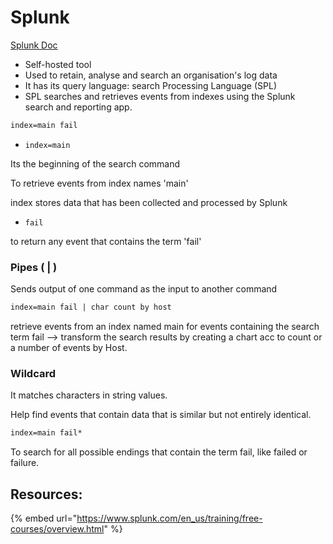 # Splunk

[Splunk Doc](https://docs.splunk.com/Documentation/Splunk/9.0.2/SearchReference/UnderstandingSPLsyntax)

* Self-hosted tool
* Used to retain, analyse and search an organisation's log data
* It has its query language: search Processing Language (SPL)
* SPL searches and retrieves events from indexes using the Splunk search and reporting app.

```html
index=main fail
```

* `index=main`&#x20;

Its the beginning of the search command

To retrieve events from index names 'main'&#x20;

index stores data that has been collected and processed by Splunk

* `fail`

to return any event that contains the term 'fail'



### Pipes ( | )

&#x20;Sends output of one command as the input to another command

```html
index=main fail | char count by host
```

retrieve events from an index named main for events containing the search term fail --> transform the search results by creating a chart acc to count or a number of events by Host.

### Wildcard

It matches characters in string values.

Help find events that contain data that is similar but not entirely identical.&#x20;

```html
index=main fail*
```

To search for all possible endings that contain the term fail, like failed or failure.





## Resources:

{% embed url="https://www.splunk.com/en_us/training/free-courses/overview.html" %}







